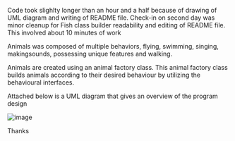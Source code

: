 Code took slighlty longer than an hour and a half because of drawing of UML diagram and
writing of README file. Check-in on second day was minor cleanup for Fish class builder readability
and editing of README file. 
This involved about 10 minutes of work

Animals was composed of multiple behaviors, flying, swimming, singing, makingsounds, 
possessing unique features and walking. 

Animals are created using an animal factory class. This animal factory class builds animals according
to their desired behaviour by utilizing the behavioural interfaces. 

Attached below is a UML diagram that gives an overview of the program design

![image](https://user-images.githubusercontent.com/29522041/67636122-3eca2300-f908-11e9-9fe4-fecc58d1f1f6.png)

Thanks
